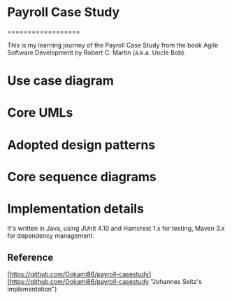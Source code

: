 # Payroll Case Study
==================

This is my learning journey of the Payroll Case Study from the book Agile Software
Development by Robert C. Martin (a.k.a. Uncle Bob).

# Use case diagram

# Core UMLs

# Adopted design patterns

# Core sequence diagrams

# Implementation details
It's written in Java, using JUnit 4.10 and Hamcrest 1.x for testing, Maven 3.x for dependency management.

Reference
---------
[https://github.com/Ookami86/payroll-casestudy](https://github.com/Ookami86/payroll-casestudy "Johannes Seitz's implementation")
